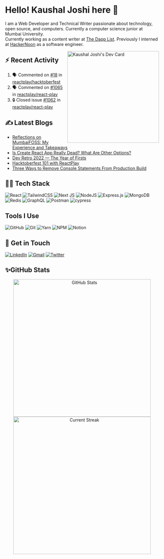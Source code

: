 # Hello! Kaushal Joshi here 👋

I am a Web Developer and Technical Writer passionate about technology, open source, and computers. Currently a computer science junior at Mumbai University.  
Currently working as a content writer at [The Dapp List](https://thedapplist.com/). Previously I interned at [HackerNoon](https://hackernoon.com/) as a software engineer.

<a href="https://app.daily.dev/clumsycoder"><img src="https://api.daily.dev/devcards/614e06c39f3f49cbad528d60689782d0.png?r=z00" align="right" width="300" alt="Kaushal Joshi's Dev Card"/></a> 

## :zap: Recent Activity 
<!--START_SECTION:activity-->
1. 🗣 Commented on [#18](https://github.com/reactplay/hacktoberfest/issues/18) in [reactplay/hacktoberfest](https://github.com/reactplay/hacktoberfest)
2. 🗣 Commented on [#1065](https://github.com/reactplay/react-play/issues/1065) in [reactplay/react-play](https://github.com/reactplay/react-play)
3. 🔒 Closed issue [#1062](https://github.com/reactplay/react-play/issues/1062) in [reactplay/react-play](https://github.com/reactplay/react-play)
<!--END_SECTION:activity-->

## ✍ Latest Blogs

<!-- BLOG-POST-LIST:START -->
- [Reflections on MumbaiFOSS: My Experience and Takeaways](https://blog.kaushaljoshi.dev/mumbaifoss-23)
- [Is Create React App Really Dead? What Are Other Options?](https://blog.kaushaljoshi.dev/cra-problems-n-alternatives)
- [Dev Retro 2022 — The Year of Firsts](https://blog.kaushaljoshi.dev/2022-in-a-nutshell)
- [Hacktoberfest 101 with ReactPlay](https://blog.kaushaljoshi.dev/hacktoberfest-101-with-reactplay)
- [Three Ways to Remove Console Statements From Production Build](https://blog.kaushaljoshi.dev/remove-console-statements-from-production)
<!-- BLOG-POST-LIST:END -->


## 👨‍💻 Tech Stack

![React](https://img.shields.io/badge/react-%2320232a.svg?style=for-the-badge&logo=react&logoColor=%2361DAFB) ![TailwindCSS](https://img.shields.io/badge/tailwindcss-%2338B2AC.svg?style=for-the-badge&logo=tailwind-css&logoColor=white)
![Next JS](https://img.shields.io/badge/Next-black?style=for-the-badge&logo=next.js&logoColor=white)
![NodeJS](https://img.shields.io/badge/node.js-6DA55F?style=for-the-badge&logo=node.js&logoColor=white) ![Express.js](https://img.shields.io/badge/express.js-%23404d59.svg?style=for-the-badge&logo=express&logoColor=%2361DAFB) 
![MongoDB](https://img.shields.io/badge/MongoDB-%234ea94b.svg?style=for-the-badge&logo=mongodb&logoColor=white)
![Redis](https://img.shields.io/badge/redis-%23DD0031.svg?style=for-the-badge&logo=redis&logoColor=white)
![GraphQL](https://img.shields.io/badge/-GraphQL-E10098?style=for-the-badge&logo=graphql&logoColor=white)
![Postman](https://img.shields.io/badge/Postman-FF6C37?style=for-the-badge&logo=postman&logoColor=white)
![cypress](https://img.shields.io/badge/-cypress-%23E5E5E5?style=for-the-badge&logo=cypress&logoColor=058a5e)

## Tools I Use
![GitHub](https://img.shields.io/badge/github-%23121011.svg?style=for-the-badge&logo=github&logoColor=white) ![Git](https://img.shields.io/badge/git-%23F05033.svg?style=for-the-badge&logo=git&logoColor=white) ![Yarn](https://img.shields.io/badge/yarn-%232C8EBB.svg?style=for-the-badge&logo=yarn&logoColor=white) ![NPM](https://img.shields.io/badge/NPM-%23000000.svg?style=for-the-badge&logo=npm&logoColor=white) ![Notion](https://img.shields.io/badge/Notion-%23000000.svg?style=for-the-badge&logo=notion&logoColor=white)

## 📩 Get in Touch

[![LinkedIn](https://img.shields.io/badge/linkedin-%230077B5.svg?&style=for-the-badge&logo=linkedin&logoColor=white)](https://www.linkedin.com/in/7jkaushal/) [![Gmail](https://img.shields.io/badge/Gmail-D14836?style=for-the-badge&logo=gmail&logoColor=white)](mailto:7joshikaushal@gmail.com) [![Twitter](https://img.shields.io/badge/clumsy_coder-%231DA1F2.svg?style=for-the-badge&logo=Twitter&logoColor=white)](https://twitter.com/clumsy_coder) 

## ✨GitHub Stats

<p align="center"> 
  <img src="https://github-readme-stats.vercel.app/api?username=joshi-kaushal&show_icons=true&theme=blue-green" alt="GitHub Stats" width="450px" />
  <img src="https://github-readme-streak-stats.herokuapp.com/?user=joshi-kaushal&theme=blue-green" alt="Current Streak" width="450px" />
</p>
